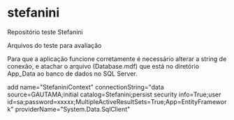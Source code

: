 # stefanini
Repositório teste Stefanini

Arquivos do teste para avaliação

Para que a aplicação funcione corretamente é necessário alterar a string de conexão, e atachar o arquivo (Database.mdf) que está no diretório App_Data ao banco de dados no SQL Server.

add name="StefaniniContext" connectionString="data source=GAUTAMA;initial catalog=Stefanini;persist security info=True;user id=sa;password=xxxxx;MultipleActiveResultSets=True;App=EntityFramework" providerName="System.Data.SqlClient"
